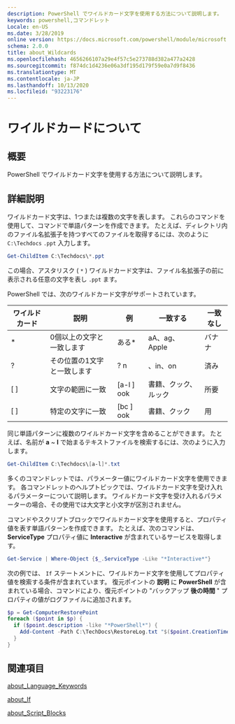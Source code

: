 ```yaml
---
description: PowerShell でワイルドカード文字を使用する方法について説明します。
keywords: powershell,コマンドレット
Locale: en-US
ms.date: 3/28/2019
online version: https://docs.microsoft.com/powershell/module/microsoft.powershell.core/about/about_wildcards?view=powershell-5.1&WT.mc_id=ps-gethelp
schema: 2.0.0
title: about_Wildcards
ms.openlocfilehash: 4656266107a29e4f57c5e273788d382a477a2428
ms.sourcegitcommit: f874dc1d4236e06a3df195d179f59e0a7d9f8436
ms.translationtype: MT
ms.contentlocale: ja-JP
ms.lasthandoff: 10/13/2020
ms.locfileid: "93223176"
---
```

# <a name="about-wildcards"></a>ワイルドカードについて

## <a name="short-description"></a>概要

PowerShell でワイルドカード文字を使用する方法について説明します。

## <a name="long-description"></a>詳細説明

ワイルドカード文字は、1つまたは複数の文字を表します。 これらのコマンドを使用して、コマンドで単語パターンを作成できます。 たとえば、ディレクトリ内のファイル名拡張子を持つすべてのファイルを取得するには、次のように `C:\Techdocs` `.ppt` 入力します。

```powershell
Get-ChildItem C:\Techdocs\*.ppt
```

この場合、アスタリスク ( `*` ) ワイルドカード文字は、ファイル名拡張子の前に表示される任意の文字を表し `.ppt` ます。

PowerShell では、次のワイルドカード文字がサポートされています。

|ワイルドカード|説明               |例 |一致する        |一致なし|
|--------|--------------------------|--------|-------------|--------|
|\*      |0個以上の文字と一致します | ある\*  | aA、ag、Apple | バナナ |
|?       |その位置の1文字と一致します | ? n | 、in、on | 済み |
|\[ \]   |文字の範囲に一致 | \[a-l \] ook | 書籍、クック、ルック | 所要 |
|\[ \]   |特定の文字に一致 | \[bc \] ook | 書籍、クック | 用 |

同じ単語パターンに複数のワイルドカード文字を含めることができます。 たとえば、名前が **a** ~ **l** で始まるテキストファイルを検索するには、次のように入力します。

```powershell
Get-ChildItem C:\Techdocs\[a-l]*.txt
```

多くのコマンドレットでは、パラメーター値にワイルドカード文字を使用できます。 各コマンドレットのヘルプトピックでは、ワイルドカード文字を受け入れるパラメーターについて説明します。 ワイルドカード文字を受け入れるパラメーターの場合、その使用では大文字と小文字が区別されません。

コマンドやスクリプトブロックでワイルドカード文字を使用すると、プロパティ値を表す単語パターンを作成できます。 たとえば、次のコマンドは、 **ServiceType** プロパティ値に **Interactive** が含まれているサービスを取得します。

```powershell
Get-Service | Where-Object {$_.ServiceType -Like "*Interactive*"}
```

次の例では、 `If` ステートメントに、ワイルドカード文字を使用してプロパティ値を検索する条件が含まれています。 復元ポイントの **説明** に **PowerShell** が含まれている場合、コマンドにより、復元ポイントの "バックアップ **後の時間** " プロパティの値がログファイルに追加されます。

```powershell
$p = Get-ComputerRestorePoint
foreach ($point in $p) {
  if ($point.description -like "*PowerShell*") {
    Add-Content -Path C:\TechDocs\RestoreLog.txt "$($point.CreationTime)"
  }
}
```

## <a name="see-also"></a>関連項目

[about_Language_Keywords](about_Language_Keywords.md)

[about_If](about_If.md)

[about_Script_Blocks](about_Script_Blocks.md)
